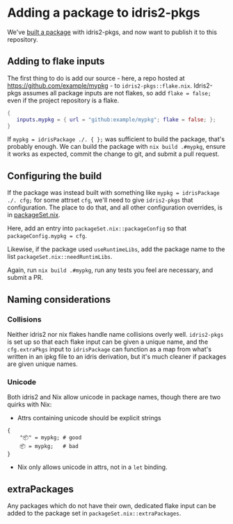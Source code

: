 # Adding a package to idris2-pkgs

We've [built a package](new-project.md) with idris2-pkgs, and now want to publish it to this
repository.

## Adding to flake inputs

The first thing to do is add our source - here, a repo hosted at
https://github.com/example/mypkg - to `idris2-pkgs::flake.nix`. Idris2-pkgs assumes all package
inputs are not flakes, so add `flake = false;` even if the project repository is a flake.

```nix
{
   inputs.mypkg = { url = "github:example/mypkg"; flake = false; };
}
```

If `mypkg = idrisPackage ./. { };` was sufficient to build the package, that's probably enough.
We can build the package with `nix build .#mypkg`, ensure it works as expected, commit the
change to git, and submit a pull request.

## Configuring the build

If the package was instead built with something like `mypkg = idrisPackage ./. cfg;` for some
attrset `cfg`, we'll need to give `idris2-pkgs` that configuration. The place to do that, and
all other configuration overrides, is in [packageSet.nix](../packageSet.nix.md).

Here, add an entry into `packageSet.nix::packageConfig` so that `packageConfig.mypkg = cfg`.

Likewise, if the package used `useRuntimeLibs`, add the package name to the list
`packageSet.nix::needRuntimLibs`.

Again, run `nix build .#mypkg`, run any tests you feel are necessary, and submit a PR.

## Naming considerations

### Collisions

Neither idris2 nor nix flakes handle name collisions overly well. `idris2-pkgs` is set up so
that each flake input can be given a unique name, and the `cfg.extraPkgs` input to
`idrisPackage` can function as a map from what's written in an ipkg file to an idris derivation,
but it's much cleaner if packages are given unique names.

### Unicode

Both idris2 and Nix allow unicode in package names, though there are two quirks with Nix:
- Attrs containing unicode should be explicit strings

```
{
    "📦" = mypkg; # good
    📦 = mypkg;   # bad
}
```

- Nix only allows unicode in attrs, not in a `let` binding.

## extraPackages

Any packages which do not have their own, dedicated flake input can be added to the package set
in `packageSet.nix::extraPackages`.
